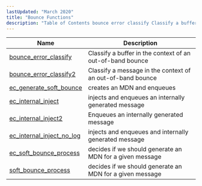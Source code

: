 ```yaml
---
lastUpdated: "March 2020"
title: "Bounce Functions"
description: "Table of Contents bounce error classify Classify a buffer in the context of an out of band bounce bounce error classify 2 Classify a message in the context of an out of band bounce ec generate soft bounce creates an MDN and enqueues ec internal inject injects and enqueues an..."
---
```


              
| Name                                                                                                              | Description                                                |
|-------------------------------------------------------------------------------------------------------------------|------------------------------------------------------------|
| [bounce_error_classify](/momentum/3/3-api/apis-bounce-error-classify)         | Classify a buffer in the context of an out-of-band bounce  |
| [bounce_error_classify2](/momentum/3/3-api/apis-bounce-error-classify-2)       | Classify a message in the context of an out-of-band bounce |
| [ec_generate_soft_bounce](/momentum/3/3-api/apis-ec-generate-soft-bounce)     | creates an MDN and enqueues                                |
| [ec_internal_inject](/momentum/3/3-api/apis-ec-internal-inject)               | injects and enqueues an internally generated message       |
| [ec_internal_inject2](/momentum/3/3-api/apis-ec-internal-inject-2)             | Enqueues an internally generated message                   |
| [ec_internal_inject_no_log](/momentum/3/3-api/apis-ec-internal-inject-no-log) | injects and enqueues and internally generated message      |
| [ec_soft_bounce_process](/momentum/3/3-api/apis-ec-soft-bounce-process)       | decides if we should generate an MDN for a given message   |
| [soft_bounce_process](/momentum/3/3-api/apis-soft-bounce-process)             | decides if we should generate an MDN for a given message   |
